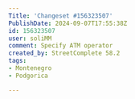 ```yaml
---
Title: 'Changeset #156323507'
PublishDate: 2024-09-07T17:55:38Z
id: 156323507
user: soliMM
comment: Specify ATM operator
created_by: StreetComplete 58.2
tags:
- Montenegro
- Podgorica

---
```

